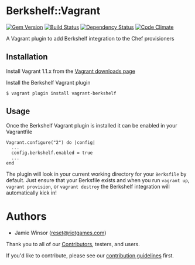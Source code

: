 # Berkshelf::Vagrant
[![Gem Version](https://badge.fury.io/rb/vagrant-berkshelf.png)](http://badge.fury.io/rb/vagrant-berkshelf)
[![Build Status](https://travis-ci.org/RiotGames/vagrant-berkshelf.png?branch=master)](https://travis-ci.org/RiotGames/vagrant-berkshelf)
[![Dependency Status](https://gemnasium.com/RiotGames/vagrant-berkshelf.png)](https://gemnasium.com/RiotGames/vagrant-berkshelf)
[![Code Climate](https://codeclimate.com/github/RiotGames/vagrant-berkshelf.png)](https://codeclimate.com/github/RiotGames/vagrant-berkshelf)

A Vagrant plugin to add Berkshelf integration to the Chef provisioners

## Installation

Install Vagrant 1.1.x from the [Vagrant downloads page](http://downloads.vagrantup.com/)

Install the Berkshelf Vagrant plugin

    $ vagrant plugin install vagrant-berkshelf

## Usage

Once the Berkshelf Vagrant plugin is installed it can be enabled in your Vagrantfile


    Vagrant.configure("2") do |config|
      ...
      config.berkshelf.enabled = true
      ...
    end

The plugin will look in your current working directory for your `Berksfile` by default. Just ensure that your Berksfile exists and when you run `vagrant up`, `vagrant provision`, or `vagrant destroy` the Berkshelf integration will automatically kick in!

# Authors
- Jamie Winsor (<reset@riotgames.com>)

Thank you to all of our [Contributors](https://github.com/RiotGames/vagrant-berkshelf/graphs/contributors), testers, and users.

If you'd like to contribute, please see our [contribution guidelines](https://github.com/RiotGames/vagrant-berkshelf/blob/master/CONTRIBUTING.md) first.
